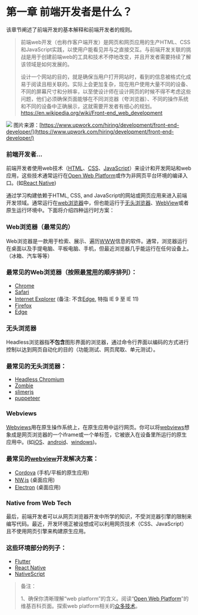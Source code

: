 <!-- # Chapter 1. What Is a Front-end Developer? -->
# 第一章 前端开发者是什么？
<!-- This chapter provides a baseline explanation for front-end development and the front-end developer discipline. -->
该章节阐述了前端开发的基本解释和前端开发者的规则。

<!-- Front-end web development, also known as client-side development is the practice of producing HTML, CSS and JavaScript for a website or Web Application so that a user can see and interact with them directly. The challenge associated with front end development is that the tools and techniques used to create the front end of a website change constantly and so the developer needs to constantly be aware of how the field is developing. -->
<!-- The objective of designing a site is to ensure that when the users open up the site they see the information in a format that is easy to read and relevant. This is further complicated by the fact that users now use a large variety of devices with varying screen sizes and resolutions thus forcing the designer to take into consideration these aspects when designing the site. They need to ensure that their site comes up correctly in different browsers (cross-browser), different operating systems (cross-platform) and different devices (cross-device), which requires careful planning on the side of the developer. -->

> 前端web开发（也称作客户端开发）是网页和网页应用的生产HTML、CSS和JavaScript实践，以使用户能看见并与之直接交互。与前端开发关联的挑战是用于创建前端web的工具和技术不停地改变，并且开发者需要持续了解该领域是如何发展的。
>
> 设计一个网站的目的，就是确保当用户打开网站时，看到的信息被格式化成易于阅读且相关联的。实际上会更加复杂，现在用户使用大量不同的设备、不同的屏幕尺寸和分辨率，以至使设计师在设计网页的时候不得不考虑这些问题，他们必须确保页面能够在不同浏览器（夸浏览器）、不同的操作系统和不同的设备中正确展示，这就需要开发者有细心的规划。
> https://en.wikipedia.org/wiki/Front-end_web_development


![](https://frontendmasters.com/books/front-end-handbook/2019/assets/images/what-is-front-end-dev.png)
图片来源：[https://www.upwork.com/hiring/development/front-end-developer/](https://www.upwork.com/hiring/development/front-end-developer/)

<!-- A Front-end Developer... -->
### 前端开发者...
<!-- A front-end developer architects and develops websites and web applications using web technologies (i.e., HTML, CSS, and JavaScript), which typically runs on the Open Web Platform or acts as compilation input for non-web platform environments (i.e., React Native). -->
前端开发者使用web技术（[HTML](https://developer.mozilla.org/en-US/docs/Web/HTML)、[CSS](https://developer.mozilla.org/en-US/docs/Web/CSS)、[JavaScript](https://developer.mozilla.org/en-US/docs/Web/JavaScript)）来设计和开发网站和web应用，这些技术通常运行在[Open Web Platform](https://en.wikipedia.org/wiki/Open_Web_Platform)或作为非网页平台环境的编译入口。(如[React Native](https://facebook.github.io/react-native/))

<!-- A person enters into the field of front-end development by learning to build a website or web application which relies on HTML, CSS, and JavaScript and commonly runs in a web browser but can also run in a headless browser, WebView, or as compilation input for a native runtime environment. These four run times scenarios are explained below. -->

通过学习构建依赖于HTML, CSS, and JavaScript的网站或网页应用来进入前端开发领域。通常运行在[web浏览器](https://en.wikipedia.org/wiki/Web_browser)中，但也能运行于[无头浏览器](https://en.wikipedia.org/wiki/Headless_browser)、[WebView](http://developer.telerik.com/featured/what-is-a-webview/)或者原生运行环境中。下面将介绍四种运行时方案：

<!-- Web Browsers (most common) -->
### Web浏览器（最常见的）

<!-- A web browser is software used to retrieve, present, and traverse information on the WWW. Typically, browsers run on a desktop or laptop computer, tablet, or phone, but as of late a browser can be found on just about anything (i.e, on a fridge, in cars, etc.). -->

Web浏览器是一款用于检索、展示、遍历[WWW](https://en.wikipedia.org/wiki/World_Wide_Web)信息的软件。通常，浏览器运行在桌面以及手提电脑、平板电脑、手机，但最近浏览器几乎能运行在任何设备上。（冰箱、汽车等等）

<!-- The most common web browsers are (shown in order of most used first): -->

### 最常见的Web浏览器（按照最[常用](https://en.wikipedia.org/wiki/Usage_share_of_web_browsers#Summary_tables)的顺序排列）：

- [Chrome](http://www.google.com/chrome/)
- [Safari](http://www.apple.com/safari/)
- [Internet Explorer](https://en.wikipedia.org/wiki/Internet_Explorer) (备注: 不含[Edge](http://dev.modern.ie/), 特指 IE 9 至 IE 11)
- [Firefox](https://www.mozilla.org/firefox/)
- [Edge](https://www.microsoft.com/en-us/windows/microsoft-edge)

### 无头浏览器

<!-- Headless browsers are a web browser without a graphical user interface that can be controlled from a command line interface programmatically for the purpose of web page automation (e.g., functional testing, scraping, unit testing, etc.). Think of headless browsers as a browser that you can run programmatically from the command line that can retrieve and traverse web page code. -->

Headless浏览器指**不包含**图形界面的浏览器，通过命令行界面以编码的方式进行控制以达到网页自动化的目的（功能测试、网页爬取、单元测试）。

<!-- The most common headless browsers are: -->

### 最常见的无头浏览器：

- [Headless Chromium](https://chromium.googlesource.com/chromium/src/+/lkgr/headless/README.md)
- [Zombie](https://github.com/assaf/zombie)
- [slimerjs](http://slimerjs.org/)
- [puppeteer](https://github.com/GoogleChrome/puppeteer)

### Webviews

<!-- Webviews are used by a native OS, in a native application, to run web pages. Think of a webview like an iframe or a single tab from a web browser that is embedded in a native application running on a device (e.g., iOS, android, windows). -->

[Webviews](http://developer.telerik.com/featured/what-is-a-webview/)用在原生操作系统上，在原生应用中运行网页。你可以将[webviews](http://developer.telerik.com/featured/what-is-a-webview/)想象成是网页浏览器的一个iframe或一个单标签，它被嵌入在设备里所运行的原生应用中。(如[iOS](https://developer.apple.com/library/ios/documentation/UIKit/Reference/UIWebView_Class/)、[android](http://developer.android.com/reference/android/webkit/WebView.html)、[windows](https://msdn.microsoft.com/library/windows/apps/windows.ui.xaml.controls.webview.aspx))。

<!-- The most common solutions for webview development are: -->
### 最常见的[webview](http://developer.telerik.com/featured/what-is-a-webview/)开发解决方案：

- [Cordova](https://cordova.apache.org/) (手机/平板的原生应用)
- [NW.js](https://github.com/nwjs/nw.js) (桌面应用)
- [Electron](http://electron.atom.io/) (桌面应用)

### Native from Web Tech

<!-- Eventually, what is learned from web browser development can be used by front-end developers to craft code for environments that are not fueled by a browser engine (i.e. web platform). As of late, development environments are being dreamed up that use web technologies (e.g., CSS and JavaScript), without web engines, to create native applications. -->

最后，前端开发者可以从网页浏览器开发中所学的知识，不受浏览器引擎的限制来编写代码。最近，开发环境正被设想成可以利用网页技术（CSS、JavaScript）且不使用网页引擎来构建原生应用。

<!-- Some examples of these environments are: -->

### 这些环境部分的列子：

- [Flutter](Flutter)
- [React Native](https://facebook.github.io/react-native/)
- [NativeScript](https://www.nativescript.org/)

<!-- Notes: -->
<!-- Make sure you are clear what exactly is meant by the "web platform". Read the, "Open Web Platform" Wikipedia page. Explore the many technologies that make up the web platform. -->

> 备注：
>
> 1、确保你清晰理解“web platform”的含义。阅读“[Open Web Platform](https://en.wikipedia.org/wiki/Open_Web_Platform)”的维基百科页面。探索web platform相关的[众多技术](https://platform.html5.org/)。